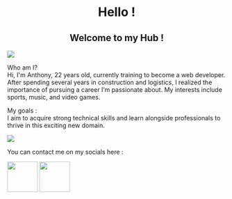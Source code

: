 <h1 align="center">Hello !</h1>

<h2 align="center">Welcome to my Hub !</h2>
<img src="https://user-images.githubusercontent.com/74038190/212284100-561aa473-3905-4a80-b561-0d28506553ee.gif">
<p>Who am I?<br>  
Hi, I'm Anthony, 22 years old, currently training to become a web developer. After spending several years in construction and logistics, I realized the importance of pursuing a career I’m passionate about. My interests include sports, music, and video games.</p>
<p>My goals : <br> 
I aim to acquire strong technical skills and learn alongside professionals to thrive in this exciting new domain.</p>
<img src="https://user-images.githubusercontent.com/74038190/212284100-561aa473-3905-4a80-b561-0d28506553ee.gif">

You can contact me on my socials here :

<a href="https://www.linkedin.com/in/anthony-leroy-4791b9258/"><img src="https://user-images.githubusercontent.com/74038190/235294012-0a55e343-37ad-4b0f-924f-c8431d9d2483.gif" width="70px"></a>
<a href="https://www.instagram.com/"><img src="https://user-images.githubusercontent.com/74038190/235294013-a33e5c43-a01c-43f6-b44d-a406d8b4ab75.gif" width="70px"></a>
